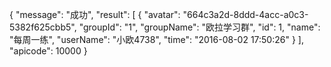 {
    "message": "成功",
    "result": [
        {
            "avatar": "664c3a2d-8ddd-4acc-a0c3-5382f625cbb5",
            "groupId": "1",
            "groupName": "欧拉学习群",
            "id": 1,
            "name": "每周一练",
            "userName": "小欧4738",
            "time": "2016-08-02 17:50:26"
        }
    ],
    "apicode": 10000
}
